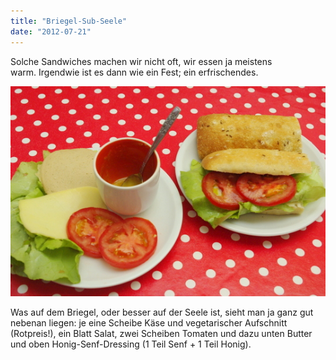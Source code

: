 ```yaml
---
title: "Briegel-Sub-Seele"
date: "2012-07-21"
---
```


Solche Sandwiches machen wir nicht oft, wir essen ja meistens warm. Irgendwie ist es dann wie ein Fest; ein erfrischendes.

[![](images/igp93681.jpg "Briegel-Sandwich")](http://apfeleimer.wordpress.com/2012/07/21/briegel-sub-seele/_igp9368-2/)

Was auf dem Briegel, oder besser auf der Seele ist, sieht man ja ganz gut nebenan liegen: je eine Scheibe Käse und vegetarischer Aufschnitt (Rotpreis!), ein Blatt Salat, zwei Scheiben Tomaten und dazu unten Butter und oben Honig-Senf-Dressing (1 Teil Senf + 1 Teil Honig).
